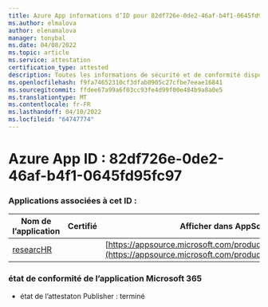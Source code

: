 ```yaml
---
title: Azure App informations d’ID pour 82df726e-0de2-46af-b4f1-0645fd95fc97
ms.author: elmalova
author: elenamalova
manager: tonybal
ms.date: 04/08/2022
ms.topic: article
ms.service: attestation
certification_type: attested
description: Toutes les informations de sécurité et de conformité disponibles pour 82df726e-0de2-46af-b4f1-0645fd95fc97.
ms.openlocfilehash: f9fa74652310cf3dfab0905c27cfbe7eeae16841
ms.sourcegitcommit: ffdee67a99a6f03cc93fe4d99f00e484b9a8a0e5
ms.translationtype: MT
ms.contentlocale: fr-FR
ms.lasthandoff: 04/10/2022
ms.locfileid: "64747774"
---
```

# <a name="azure-app-id-82df726e-0de2-46af-b4f1-0645fd95fc97"></a>Azure App ID : 82df726e-0de2-46af-b4f1-0645fd95fc97


### <a name="apps-associated-with-this-id"></a>Applications associées à cet ID :
| **Nom de l’application** | **Certifié** | **Afficher dans AppSource** |
|--------------|---------------|-----------------------|
| [researcHR](../forward/WA200002557.md) |  | [https://appsource.microsoft.com/product/office/WA200002557](https://appsource.microsoft.com/product/office/WA200002557) |

### <a name="microsoft-365-app-compliance-status"></a>état de conformité de l’application Microsoft 365
- état de l’attestaton Publisher : terminé
